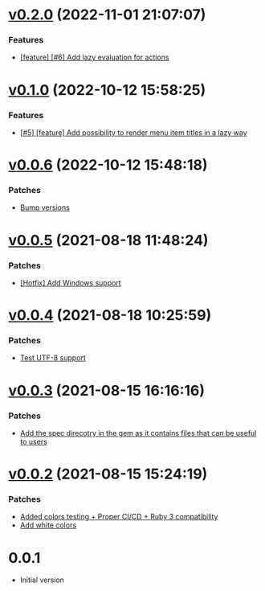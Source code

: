 # [v0.2.0](https://github.com/Muriel-Salvan/curses_menu/compare/v0.1.0...v0.2.0) (2022-11-01 21:07:07)

### Features

* [[feature] [#6] Add lazy evaluation for actions](https://github.com/Muriel-Salvan/curses_menu/commit/0a5a96ae84fecdf982f763b833e8e863231dde73)

# [v0.1.0](https://github.com/Muriel-Salvan/curses_menu/compare/v0.0.6...v0.1.0) (2022-10-12 15:58:25)

### Features

* [[#5] [feature] Add possibility to render menu item titles in a lazy way](https://github.com/Muriel-Salvan/curses_menu/commit/6997c846f800d37441ea40bce109345e725ff12c)

# [v0.0.6](https://github.com/Muriel-Salvan/curses_menu/compare/v0.0.5...v0.0.6) (2022-10-12 15:48:18)

### Patches

* [Bump versions](https://github.com/Muriel-Salvan/curses_menu/commit/ec272ce612c45a127f90613f3133e0186eab8e22)

# [v0.0.5](https://github.com/Muriel-Salvan/curses_menu/compare/v0.0.4...v0.0.5) (2021-08-18 11:48:24)

### Patches

* [[Hotfix] Add Windows support](https://github.com/Muriel-Salvan/curses_menu/commit/b47b51a79988363c0e292987fe4a97dd6f05c6d8)

# [v0.0.4](https://github.com/Muriel-Salvan/curses_menu/compare/v0.0.3...v0.0.4) (2021-08-18 10:25:59)

### Patches

* [Test UTF-8 support](https://github.com/Muriel-Salvan/curses_menu/commit/f94129db540d41f17f0ed46563461601f140029f)

# [v0.0.3](https://github.com/Muriel-Salvan/curses_menu/compare/v0.0.2...v0.0.3) (2021-08-15 16:16:16)

### Patches

* [Add the spec direcotry in the gem as it contains files that can be useful to users](https://github.com/Muriel-Salvan/curses_menu/commit/aeb73ea4507029be97dba2d8243fa3e33ac151ba)

# [v0.0.2](https://github.com/Muriel-Salvan/curses_menu/compare/v0.0.1...v0.0.2) (2021-08-15 15:24:19)

### Patches

* [Added colors testing + Proper CI/CD + Ruby 3 compatibility](https://github.com/Muriel-Salvan/curses_menu/commit/035b19fc27a61c9d10c6b5517993dd0f54537eec)
* [Add white colors](https://github.com/Muriel-Salvan/curses_menu/commit/5adf552c01f7a254621e53ecd45e04e9c2358bb8)

# 0.0.1

* Initial version
